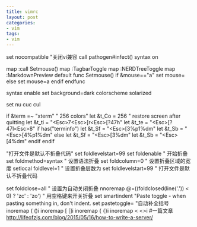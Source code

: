 ```yaml
---
title: vimrc
layout: post
categories:
- vim
tags:
- vim
---
```

set nocompatible              "关闭vi兼容
call pathogen#infect()
syntax on

map <F6> :call Setmouse()<CR>
map <F4> :TagbarToggle<CR>
map <F2> :NERDTreeToggle<CR>
map <F5> :MarkdownPreview default<CR>
func Setmouse()
if &mouse=="a"
	set mouse=
else
	set mouse=a
endif
endfunc

syntax enable
set background=dark
colorscheme solarized

set nu cuc cul

if &term =~ "xterm"
	" 256 colors"
	let &t_Co = 256
	" restore screen after quitting
	let &t_ti = "\<Esc>7\<Esc>[r\<Esc>[?47h"
	let &t_te = "\<Esc>[?47l\<Esc>8"
	if has("terminfo")
		let &t_Sf = "\<Esc>[3%p1%dm"
		let &t_Sb = "\<Esc>[4%p1%dm"
	else
		let &t_Sf = "\<Esc>[3%dm"
		let &t_Sb = "\<Esc>[4%dm"
	endif
endif

"打开文件是默认不折叠代码"
set foldlevelstart=99
set foldenable              " 开始折叠
set foldmethod=syntax       " 设置语法折叠
set foldcolumn=0            " 设置折叠区域的宽度
setlocal foldlevel=1        " 设置折叠层数为
set foldlevelstart=99       " 打开文件是默认不折叠代码

set foldclose=all          " 设置为自动关闭折叠
nnoremap <space> @=((foldclosed(line('.')) < 0) ? 'zc' : 'zo')<CR>
                            " 用空格键来开关折叠
set smartindent
"Paste toggle - when pasting something in, don't indent.
set pastetoggle=<F3>
"自动补全括号
inoremap ( ()<ESC>i
inoremap [ []<ESC>i
inoremap { {}<ESC>i
inoremap < <><ESC>i
#一篇文章
	http://lifeofzjs.com/blog/2015/05/16/how-to-write-a-server/
